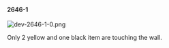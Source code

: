 #### 2646-1
![dev-2646-1-0.png](https://github.com/lil-lab/nlvr/raw/master/nlvr/dev/images/2/dev-2646-1-0.png "dev-2646-1-0.png")

Only 2 yellow and one black item are touching the wall.